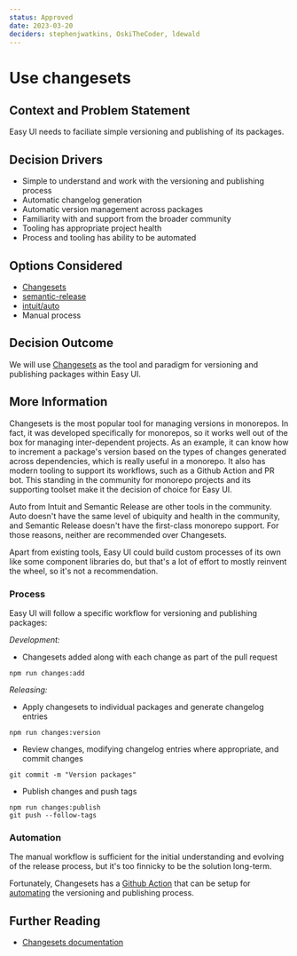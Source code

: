 ```yaml
---
status: Approved
date: 2023-03-20
deciders: stephenjwatkins, OskiTheCoder, ldewald
---
```


# Use changesets

## Context and Problem Statement

Easy UI needs to faciliate simple versioning and publishing of its packages.

## Decision Drivers

- Simple to understand and work with the versioning and publishing process
- Automatic changelog generation
- Automatic version management across packages
- Familiarity with and support from the broader community
- Tooling has appropriate project health
- Process and tooling has ability to be automated

## Options Considered

- [Changesets](https://github.com/changesets/changesets)
- [semantic-release](https://github.com/semantic-release/semantic-release)
- [intuit/auto](https://github.com/intuit/auto)
- Manual process

## Decision Outcome

We will use [Changesets](https://github.com/changesets/changesets) as the tool and paradigm for versioning and publishing packages within Easy UI.

## More Information

Changesets is the most popular tool for managing versions in monorepos. In fact, it was developed specifically for monorepos, so it works well out of the box for managing inter-dependent projects. As an example, it can know how to increment a package's version based on the types of changes generated across dependencies, which is really useful in a monorepo. It also has modern tooling to support its workflows, such as a Github Action and PR bot. This standing in the community for monorepo projects and its supporting toolset make it the decision of choice for Easy UI.

Auto from Intuit and Semantic Release are other tools in the community. Auto doesn't have the same level of ubiquity and health in the community, and Semantic Release doesn't have the first-class monorepo support. For those reasons, neither are recommended over Changesets.

Apart from existing tools, Easy UI could build custom processes of its own like some component libraries do, but that's a lot of effort to mostly reinvent the wheel, so it's not a recommendation.

### Process

Easy UI will follow a specific workflow for versioning and publishing packages:

_Development:_

- Changesets added along with each change as part of the pull request

```shell
npm run changes:add
```

_Releasing:_

- Apply changesets to individual packages and generate changelog entries

```shell
npm run changes:version
```

- Review changes, modifying changelog entries where appropriate, and commit changes

```shell
git commit -m "Version packages"
```

- Publish changes and push tags

```shell
npm run changes:publish
git push --follow-tags
```

### Automation

The manual workflow is sufficient for the initial understanding and evolving of the release process, but it's too finnicky to be the solution long-term.

Fortunately, Changesets has a [Github Action](https://github.com/changesets/action) that can be setup for [automating](https://github.com/changesets/changesets/blob/main/docs/automating-changesets.md) the versioning and publishing process.

## Further Reading

- [Changesets documentation](https://github.com/changesets/changesets/tree/main/docs)
